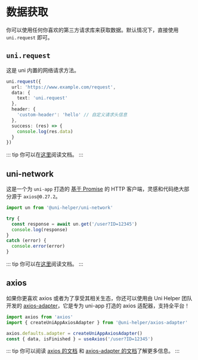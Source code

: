 # 数据获取

你可以使用任何你喜欢的第三方请求库来获取数据。默认情况下，直接使用 `uni.request` 即可。

## `uni.request`

这是 uni 内置的网络请求方法。

```ts
uni.request({
  url: 'https://www.example.com/request',
  data: {
    text: 'uni.request'
  },
  header: {
    'custom-header': 'hello' // 自定义请求头信息
  },
  success: (res) => {
    console.log(res.data)
  }
})
```


::: tip
你可以在[这里](https://uniapp.dcloud.net.cn/api/request/request.html#)阅读文档。
:::

## uni-network

这是一个为 `uni-app` 打造的 [基于 Promise](https://javascript.info/promise-basics) 的 HTTP 客户端，灵感和代码绝大部分源于 `axios@0.27.2`。

```ts
import un from '@uni-helper/uni-network'

try {
  const response = await un.get('/user?ID=12345')
  console.log(response)
}
catch (error) {
  console.error(error)
}
```

::: tip
你可以在[这里](https://github.com/uni-helper/uni-network)阅读文档。
:::

## axios

如果你更喜欢 axios 或者为了享受其相关生态，你还可以使用由 Uni Helper 团队开发的 [axios-adapter](https://github.com/uni-helper/axios-adapter)，它是专为 uni-app 打造的 axios 适配器，支持全平台！

```ts
import axios from 'axios'
import { createUniAppAxiosAdapter } from '@uni-helper/axios-adapter'

axios.defaults.adapter = createUniAppAxiosAdapter()
const { data, isFinished } = useAxios('/user?ID=12345')
```

::: tip
你可以阅读 [axios 的文档](https://axios-http.com/docs/intro) 和 [axios-adapter 的文档](https://github.com/uni-helper/axios-adapter)了解更多信息。
:::
